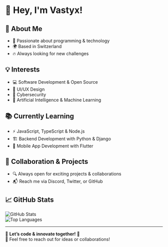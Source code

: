 # 👋 Hey, I'm Vastyx!  

## 🚀 About Me  
- 🎯 Passionate about programming & technology  
- 🌍 Based in Switzerland  
- 🔥 Always looking for new challenges  

## 💡 Interests  
- 💻 Software Development & Open Source  
- 🎨 UI/UX Design  
- 🔐 Cybersecurity  
- 🤖 Artificial Intelligence & Machine Learning  

## 📚 Currently Learning  
- ⚡ JavaScript, TypeScript & Node.js  
- 🏗️ Backend Development with Python & Django  
- 📱 Mobile App Development with Flutter  

## 🤝 Collaboration & Projects  
- 🔍 Always open for exciting projects & collaborations  
- 📬 Reach me via Discord, Twitter, or GitHub  

## 📈 GitHub Stats  
![GitHub Stats](https://github-readme-stats.vercel.app/api?username=vastyx&show_icons=true&theme=tokyonight)  
![Top Languages](https://github-readme-stats.vercel.app/api/top-langs/?username=vastyx&layout=compact&theme=tokyonight)  

---

🎯 **Let’s code & innovate together!** 🚀  
💬 Feel free to reach out for ideas or collaborations!  
